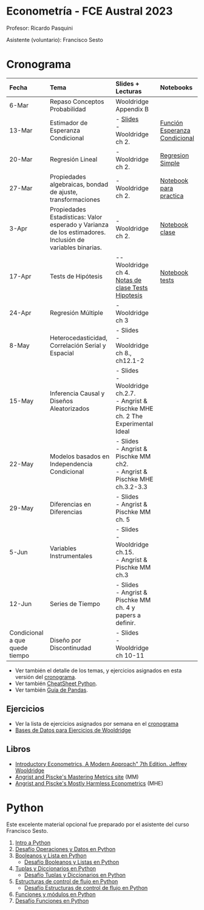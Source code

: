 # Econometría - FCE Austral 2023

Profesor: Ricardo Pasquini

Asistente (voluntario): Francisco Sesto



# Cronograma 


|Fecha|Tema|Slides + Lecturas|Notebooks|
|:----|:----|:----|:----|
|6-Mar|Repaso Conceptos Probabilidad|Wooldridge Appendix B||
|13-Mar|Estimador de Esperanza Condicional|- [Slides](https://github.com/rpasquini/econometria/blob/main/slides/cef.pdf)<br/>- Wooldridge   ch 2.|[Función Esperanza Condicional](https://github.com/rpasquini/econometria/blob/main/notebooks/CEF_intro_Austral.ipynb)<br/>|
|20-Mar|Regresión   Lineal|- Wooldridge   ch 2.| [Regresion Simple](https://github.com/rpasquini/econometria/blob/main/notebooks/OLS.ipynb)<br/> |
|27-Mar|Propiedades algebraicas, bondad de ajuste, transformaciones |- Wooldridge   ch 2.| [Notebook para practica](https://github.com/rpasquini/econometria/blob/main/notebooks/OLS_2_Ajuste_Propiedades_Test_de_Hip%C3%B3tesis.ipynb)<br/>                                                  |
|3-Apr|Propiedades Estadísticas: Valor esperado y Varianza de los estimadores. Inclusión de variables binarias.|- Wooldridge   ch 2.|[Notebook clase](https://github.com/rpasquini/econometria/blob/main/OLS%20dummys.ipynb)<br/>                                                               |
|17-Apr|Tests de Hipótesis|-- Wooldridge   ch 4.<br/> [Notas de clase Tests Hipotesis](https://github.com/rpasquini/econometria/blob/main/slides/Test%20Hipotesis.pdf)| [Notebook tests](https://github.com/rpasquini/econometria/blob/main/Ejemplos_Testeo_de_Hip%C3%B3tesis.ipynb) |
|24-Apr|Regresión Múltiple|- Wooldridge   ch 3| |
|8-May|Heterocedasticidad,   Correlación Serial y Espacial|- Slides<br/>- Wooldridge   ch 8., ch12.1-2| |
|15-May|Inferencia   Causal y Diseños Aleatorizados|- Slides<br/>- Wooldridge   ch.2.7. <br/> - Angrist & Pischke MHE ch. 2 The Experimental Ideal| |
|22-May|Modelos   basados en Independencia Condicional|- Slides<br/>- Angrist   & Pischke MM ch2.  <br/>- Angrist &   Pischke MHE ch.3.2-3.3| |
|29-May|Diferencias   en Diferencias|- Slides<br/>- Angrist   & Pischke MM ch. 5| |
|5-Jun|Variables   Instrumentales|- Slides<br/> - Wooldridge   ch.15. <br/>- Angrist & Pischke MM ch.3| |
|12-Jun|Series   de Tiempo|- Slides<br/> - Angrist   & Pischke MM ch. 4  y papers a   definir.| |
|Condicional a que quede tiempo|Diseño   por Discontinudad|- Slides<br/>- Wooldridge   ch 10-11| |
* Ver también el detalle de los temas, y ejercicios asignados en esta versión del [cronograma](https://alumniiaeedu-my.sharepoint.com/:x:/g/personal/rpasquini_austral_edu_ar/EYxX_bAdzahGpWJe7p4WDuwBTN0jEWwvXJTbXr0KaDm4eg?e=kwJC4z).
* Ver también [CheatSheet Python](https://github.com/rpasquini/econometria/blob/main/datos/cheatsheet-python-1.pdf).
* Ver también [Guía de Pandas](https://github.com/rpasquini/econometria/blob/main/notebooks/Pandas_Austral.ipynb).




## Ejercicios

* Ver la lista de ejercicios asignados por semana en el [cronograma](https://alumniiaeedu-my.sharepoint.com/:x:/g/personal/rpasquini_austral_edu_ar/EYxX_bAdzahGpWJe7p4WDuwBTN0jEWwvXJTbXr0KaDm4eg?e=kwJC4z)
* [Bases de Datos para Ejercicios de Wooldridge](https://academic.cengage.com/resource_uploads/downloads/1111531048_374626.zip)



## Libros

* [Introductory Econometrics, A Modern Approach" 7th Edition. Jeffrey Wooldridge](https://www.amazon.com/Introductory-Econometrics-Modern-Approach-MindTap/dp/1337558869/ref=sr_1_1?keywords=introductory+econometrics+a+modern+approach&qid=1674591514&s=books&sprefix=introductory+econo%2Cstripbooks-intl-ship%2C303&sr=1-1)
* [Angrist and Piscke's Mastering Metrics site](https://www.masteringmetrics.com/) (MM)
* [Angrist and Piscke's Mostly Harmless Econometrics](https://www.researchgate.net/publication/51992844_Mostly_Harmless_Econometrics_An_Empiricist's_Companion) (MHE)



# Python

Este excelente material opcional fue preparado por el asistente del curso Francisco Sesto.

1. [Intro a Python](https://github.com/rpasquini/econometria/blob/main/notebooks/1_Python_Austral.ipynb)
2. [Desafío Operaciones y Datos en Python](https://github.com/rpasquini/econometria/blob/main/notebooks/Desafío_Operaciones_y_Datos_Python_Austral.ipynb)
3. [Booleanos y Lista en Python](https://github.com/rpasquini/econometria/blob/main/notebooks/2_Python_Austral.ipynb)
   * [Desafío Booleanos y Listas en Python](https://github.com/rpasquini/econometria/blob/main/notebooks/Desafío_Booleanos_y_Listas_Python_Austral.ipynb)
4. [Tuplas y Diccionarios en Python](https://github.com/rpasquini/econometria/blob/main/notebooks/3_Python_Austral.ipynb)
   * [Desafío Tuplas y Diccionarios en Python](https://github.com/rpasquini/econometria/blob/main/notebooks/Desafío_Tuplas_y_Diccionarios_Python_Austral.ipynb)
5. [Estructuras de control de flujo en Python](https://github.com/rpasquini/econometria/blob/main/notebooks/4_Python_Austral.ipynb)
   * [Desafío Estructuras de control de flujo en Python](https://github.com/rpasquini/econometria/blob/main/notebooks/Desafío_Estructuras_de_Control_de_Flujo_Python_Austral.ipynb)
6. [Funciones y módulos en Python](https://github.com/rpasquini/econometria/blob/main/notebooks/5_Python_Austral.ipynb)
7.  [Desafío Funciones en Python](https://github.com/rpasquini/econometria/blob/main/notebooks/Desafío_de_Funciones_Python_Austral.ipynb)
